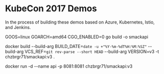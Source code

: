 # KubeCon 2017 Demos

In the process of building these demos based on Azure, Kubernetes, Istio, and Jenkins.

GOOS=linux GOARCH=amd64 CGO_ENABLED=0 go build -o smackapi

docker build --build-arg BUILD_DATE=`date -u +"%Y-%m-%dT%H:%M:%SZ"` --build-arg VCS_REF=`git rev-parse --short HEAD` --build-arg VERSION=v3 -t chzbrgr71/smackapi:v3 .

docker run -d --name api -p 8081:8081 chzbrgr71/smackapi:v3